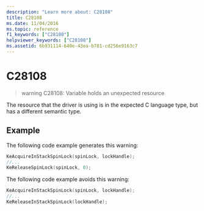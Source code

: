 ```yaml
---
description: "Learn more about: C28108"
title: C28108
ms.date: 11/04/2016
ms.topic: reference
f1_keywords: ["C28108"]
helpviewer_keywords: ["C28108"]
ms.assetid: 6b931114-640e-43ea-b781-cd256e9163c7
---
```

# C28108

> warning C28108: Variable holds an unexpected resource

The resource that the driver is using is in the expected C language type, but has a different semantic type.

## Example

The following code example generates this warning:

```cpp
KeAcquireInStackSpinLock(spinLock, lockHandle);
//...
KeReleaseSpinLock(spinLock, 0);
```

The following code example avoids this warning:

```cpp
KeAcquireInStackSpinLock(spinLock, lockHandle);
//...
KeReleaseInStackSpinLock(lockHandle);
```
